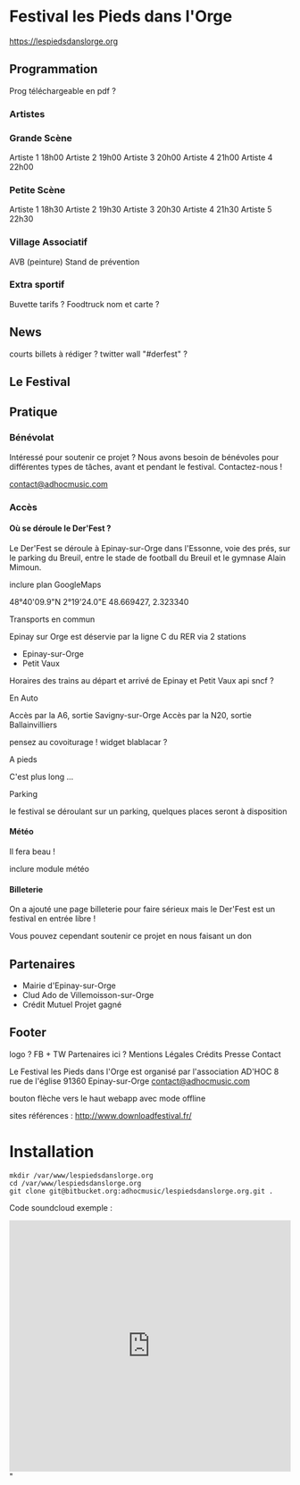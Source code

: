 # Festival les Pieds dans l'Orge

https://lespiedsdanslorge.org

## Programmation

Prog téléchargeable en pdf ?

### Artistes

### Grande Scène

Artiste 1 18h00
Artiste 2 19h00
Artiste 3 20h00
Artiste 4 21h00
Artiste 4 22h00

### Petite Scène

Artiste 1 18h30
Artiste 2 19h30
Artiste 3 20h30
Artiste 4 21h30
Artiste 5 22h30

### Village Associatif

AVB (peinture)
Stand de prévention

### Extra sportif

Buvette
  tarifs ?
Foodtruck
  nom et carte ?

## News

courts billets à rédiger ?
twitter wall "#derfest" ?

## Le Festival

## Pratique

### Bénévolat

Intéressé pour soutenir ce projet ? Nous avons besoin de bénévoles pour différentes types de tâches, avant et pendant le festival. Contactez-nous !

contact@adhocmusic.com

### Accès

#### Où se déroule le Der'Fest ?

Le Der'Fest se déroule à Epinay-sur-Orge dans l'Essonne, voie des prés, sur le parking du Breuil, entre le stade de football du Breuil et le gymnase Alain Mimoun.

inclure plan GoogleMaps

48°40'09.9"N 2°19'24.0"E
48.669427, 2.323340

Transports en commun

Epinay sur Orge est déservie par la ligne C du RER via 2 stations
- Epinay-sur-Orge
- Petit Vaux

Horaires des trains
au départ et arrivé de Epinay et Petit Vaux
api sncf ?

En Auto

Accès par la A6, sortie Savigny-sur-Orge
Accès par la N20, sortie Ballainvilliers

pensez au covoiturage !
widget blablacar ?

A pieds

C'est plus long ...

Parking

le festival se déroulant sur un parking, quelques places seront à disposition

#### Météo

Il fera beau !

inclure module météo

#### Billeterie

On a ajouté une page billeterie pour faire sérieux mais le Der'Fest est un festival en entrée libre !

Vous pouvez cependant soutenir ce projet en nous faisant un don

## Partenaires

- Mairie d'Epinay-sur-Orge
- Clud Ado de Villemoisson-sur-Orge
- Crédit Mutuel
    Projet gagné

## Footer

logo ?
FB + TW
Partenaires ici ?
Mentions Légales
Crédits
Presse
Contact

Le Festival les Pieds dans l'Orge est organisé par l'association AD'HOC
8 rue de l'église
91360 Epinay-sur-Orge
contact@adhocmusic.com


bouton flèche vers le haut
webapp avec mode offline

sites références :
http://www.downloadfestival.fr/


# Installation

```
mkdir /var/www/lespiedsdanslorge.org
cd /var/www/lespiedsdanslorge.org
git clone git@bitbucket.org:adhocmusic/lespiedsdanslorge.org.git .
````

Code soundcloud exemple :
<iframe width="100%" height="450" scrolling="no" frameborder="no" src="https://w.soundcloud.com/player/?url=https%3A//api.soundcloud.com/users/6455041&amp;color=ff5500&amp;auto_play=false&amp;hide_related=false&amp;show_comments=true&amp;show_user=true&amp;show_reposts=false"></iframe>"
